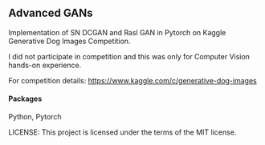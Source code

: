 ## Advanced GANs
Implementation of SN DCGAN and Rasl GAN in Pytorch on Kaggle Generative Dog Images Competition.

I did not participate in competition and this was only for Computer Vision hands-on experience.

For competition details:
https://www.kaggle.com/c/generative-dog-images

#### Packages 
Python, Pytorch

LICENSE: This project is licensed under the terms of the MIT license.
